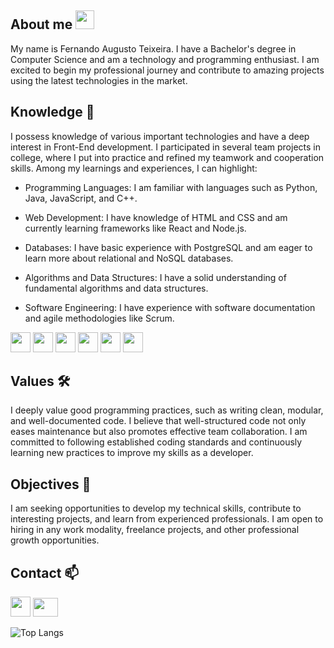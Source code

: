 ## About me <img src = "https://raw.githubusercontent.com/MartinHeinz/MartinHeinz/master/wave.gif" width = 30px>
My name is Fernando Augusto Teixeira. I have a Bachelor's degree in Computer Science and am a technology and programming enthusiast. I am excited to begin my professional journey and contribute to amazing projects using the latest technologies in the market.

## Knowledge 💬
I possess knowledge of various important technologies and have a deep interest in Front-End development. I participated in several team projects in college, where I put into practice and refined my teamwork and cooperation skills. Among my learnings and experiences, I can highlight:
- Programming Languages: I am familiar with languages such as Python, Java, JavaScript, and C++.

- Web Development: I have knowledge of HTML and CSS and am currently learning frameworks like React and Node.js.

- Databases: I have basic experience with PostgreSQL and am eager to learn more about relational and NoSQL databases.
  
- Algorithms and Data Structures: I have a solid understanding of fundamental algorithms and data structures.
  
- Software Engineering: I have experience with software documentation and agile methodologies like Scrum.

[<img width ='32px' src ='https://raw.githubusercontent.com/rahulbanerjee26/githubAboutMeGenerator/main/icons/python.svg'>](https://github.com/Feraugtei?tab=repositories&q=&type=&language=python&sort=)
[<img width ='32px' src ='https://raw.githubusercontent.com/rahulbanerjee26/githubAboutMeGenerator/main/icons/javascript.svg'>](https://github.com/Feraugtei?tab=repositories&q=&type=&language=javascript&sort=)
[<img width ='32px' src ='https://raw.githubusercontent.com/rahulbanerjee26/githubAboutMeGenerator/main/icons/css.svg'>](https://github.com/Feraugtei?tab=repositories&q=&type=&language=css&sort=)
[<img width ='32px' src ='https://raw.githubusercontent.com/rahulbanerjee26/githubAboutMeGenerator/main/icons/html.svg'>](https://github.com/Feraugtei?tab=repositories&q=&type=&language=html&sort=)
[<img width ='32px' src ='https://raw.githubusercontent.com/rahulbanerjee26/githubAboutMeGenerator/main/icons/csharp.svg'>](https://github.com/Feraugtei?tab=repositories&q=&type=&language=csharp&sort=)
[<img width ='32px' src ='https://raw.githubusercontent.com/rahulbanerjee26/githubAboutMeGenerator/main/icons/java.svg'>](https://github.com/Feraugtei?tab=repositories&q=&type=&language=java&sort=)

## Values 🛠️
I deeply value good programming practices, such as writing clean, modular, and well-documented code. I believe that well-structured code not only eases maintenance but also promotes effective team collaboration. I am committed to following established coding standards and continuously learning new practices to improve my skills as a developer.

## Objectives 🎯
I am seeking opportunities to develop my technical skills, contribute to interesting projects, and learn from experienced professionals. I am open to hiring in any work modality, freelance projects, and other professional growth opportunities.

## Contact 📫
[<img width ='32px' src ='https://raw.githubusercontent.com/rahulbanerjee26/githubAboutMeGenerator/main/icons/linked-in-alt.svg'>](https://www.linkedin.com/in/fernando-augusto-teixeira-55271b206)
[<img src="https://seeklogo.com/images/G/gmail-new-2020-logo-32DBE11BB4-seeklogo.com.png" height="30" width="40px" />](mailto:feraugtei@gmail.com)
  

![Top Langs](https://github-readme-stats.vercel.app/api/top-langs/?username=Feraugtei&theme=tokyonight)

<!--
Links:
<a href= https://github.com/Feraugtei?tab=repositories&q=&type=&language=reactjs&sort= > <img width ='32px' src ='https://raw.githubusercontent.com/rahulbanerjee26/githubAboutMeGenerator/main/icons/reactjs.svg'> </a>
<a href= https://github.com/Feraugtei?tab=repositories&q=&type=&language=scikit&sort= > <img width ='32px' src ='https://raw.githubusercontent.com/rahulbanerjee26/githubAboutMeGenerator/main/icons/scikit.svg'> </a>
<a href= https://github.com/Feraugtei?tab=repositories&q=&type=&language=c&sort= > <img width ='32px' src ='https://raw.githubusercontent.com/rahulbanerjee26/githubAboutMeGenerator/main/icons/c.svg'> </a>
<a href= https://github.com/Feraugtei?tab=repositories&q=&type=&language=cpp&sort= > <img width ='32px' src ='https://raw.githubusercontent.com/rahulbanerjee26/githubAboutMeGenerator/main/icons/cpp.svg'> </a>
<a href= https://github.com/Feraugtei?tab=repositories&q=&type=&language=sqlite&sort= > <img width ='32px' src ='https://raw.githubusercontent.com/rahulbanerjee26/githubAboutMeGenerator/main/icons/sqlite.svg'> </a>
<a href= https://github.com/Feraugtei?tab=repositories&q=&type=&language=android&sort= > <img width ='32px' src ='https://raw.githubusercontent.com/rahulbanerjee26/githubAboutMeGenerator/main/icons/android.svg'> </a>
<a href= https://github.com/Feraugtei?tab=repositories&q=&type=&language=pytorch&sort= > <img width ='32px' src ='https://raw.githubusercontent.com/rahulbanerjee26/githubAboutMeGenerator/main/icons/pytorch.svg'> </a>

-->
